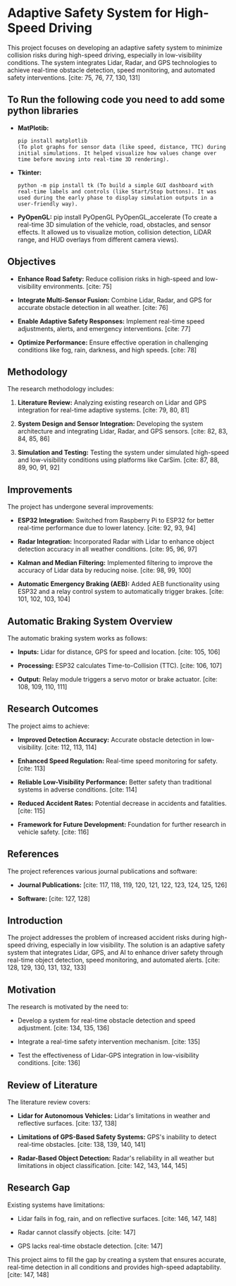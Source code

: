 # Adaptive Safety System for High-Speed Driving

This project focuses on developing an adaptive safety system to minimize collision risks during high-speed driving, especially in low-visibility conditions. The system integrates Lidar, Radar, and GPS technologies to achieve real-time obstacle detection, speed monitoring, and automated safety interventions. [cite: 75, 76, 77, 130, 131]
## To Run the following code you need to add some python libraries
* **MatPlotib:**
  ```
  pip install matplotlib
  (To plot graphs for sensor data (like speed, distance, TTC) during initial simulations. It helped visualize how values change over time before moving into real-time 3D rendering).
  ```
* **Tkinter:**
  ```
  python -m pip install tk (To build a simple GUI dashboard with real-time labels and controls (like Start/Stop buttons). It was used during the early phase to display simulation outputs in a user-friendly way).
  ```
* **PyOpenGL:**
 pip install PyOpenGL PyOpenGL_accelerate
 (To create a real-time 3D simulation of the vehicle, road, obstacles, and sensor effects. It allowed us to visualize motion, collision detection, LiDAR range, and HUD overlays from different camera views).

## Objectives

* **Enhance Road Safety:** Reduce collision risks in high-speed and low-visibility environments. [cite: 75]
   
* **Integrate Multi-Sensor Fusion:** Combine Lidar, Radar, and GPS for accurate obstacle detection in all weather. [cite: 76]
   
* **Enable Adaptive Safety Responses:** Implement real-time speed adjustments, alerts, and emergency interventions. [cite: 77]
   
* **Optimize Performance:** Ensure effective operation in challenging conditions like fog, rain, darkness, and high speeds. [cite: 78]

## Methodology

The research methodology includes:

1.  **Literature Review:** Analyzing existing research on Lidar and GPS integration for real-time adaptive systems. [cite: 79, 80, 81]
   
2.  **System Design and Sensor Integration:** Developing the system architecture and integrating Lidar, Radar, and GPS sensors. [cite: 82, 83, 84, 85, 86]
   
3.  **Simulation and Testing:** Testing the system under simulated high-speed and low-visibility conditions using platforms like CarSim. [cite: 87, 88, 89, 90, 91, 92]

## Improvements

The project has undergone several improvements:

* **ESP32 Integration:** Switched from Raspberry Pi to ESP32 for better real-time performance due to lower latency. [cite: 92, 93, 94]
   
* **Radar Integration:** Incorporated Radar with Lidar to enhance object detection accuracy in all weather conditions. [cite: 95, 96, 97]
   
* **Kalman and Median Filtering:** Implemented filtering to improve the accuracy of Lidar data by reducing noise. [cite: 98, 99, 100]
   
* **Automatic Emergency Braking (AEB):** Added AEB functionality using ESP32 and a relay control system to automatically trigger brakes. [cite: 101, 102, 103, 104]

## Automatic Braking System Overview

The automatic braking system works as follows:

* **Inputs:** Lidar for distance, GPS for speed and location. [cite: 105, 106]
   
* **Processing:** ESP32 calculates Time-to-Collision (TTC). [cite: 106, 107]
   
* **Output:** Relay module triggers a servo motor or brake actuator. [cite: 108, 109, 110, 111]

## Research Outcomes

The project aims to achieve:

* **Improved Detection Accuracy:** Accurate obstacle detection in low-visibility. [cite: 112, 113, 114]
   
* **Enhanced Speed Regulation:** Real-time speed monitoring for safety. [cite: 113]
   
* **Reliable Low-Visibility Performance:** Better safety than traditional systems in adverse conditions. [cite: 114]
   
* **Reduced Accident Rates:** Potential decrease in accidents and fatalities. [cite: 115]
   
* **Framework for Future Development:** Foundation for further research in vehicle safety. [cite: 116]

## References

The project references various journal publications and software:

* **Journal Publications:** \[cite: 117, 118, 119, 120, 121, 122, 123, 124, 125, 126]
   
* **Software:** \[cite: 127, 128]

## Introduction

The project addresses the problem of increased accident risks during high-speed driving, especially in low visibility. The solution is an adaptive safety system that integrates Lidar, GPS, and AI to enhance driver safety through real-time object detection, speed monitoring, and automated alerts. [cite: 128, 129, 130, 131, 132, 133]

## Motivation

The research is motivated by the need to:

* Develop a system for real-time obstacle detection and speed adjustment. [cite: 134, 135, 136]
   
* Integrate a real-time safety intervention mechanism. [cite: 135]
   
* Test the effectiveness of Lidar-GPS integration in low-visibility conditions. [cite: 136]

## Review of Literature

The literature review covers:

* **Lidar for Autonomous Vehicles:** Lidar's limitations in weather and reflective surfaces. [cite: 137, 138]
   
* **Limitations of GPS-Based Safety Systems:** GPS's inability to detect real-time obstacles. [cite: 138, 139, 140, 141]
   
* **Radar-Based Object Detection:** Radar's reliability in all weather but limitations in object classification. [cite: 142, 143, 144, 145]

## Research Gap

Existing systems have limitations:

* Lidar fails in fog, rain, and on reflective surfaces. [cite: 146, 147, 148]
   
* Radar cannot classify objects. [cite: 147]
   
* GPS lacks real-time obstacle detection. [cite: 147]

This project aims to fill the gap by creating a system that ensures accurate, real-time detection in all conditions and provides high-speed adaptability. [cite: 147, 148]
